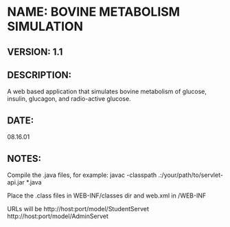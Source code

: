 NAME:  BOVINE METABOLISM SIMULATION
===================================

VERSION:  1.1
-------------

DESCRIPTION:
------------
A web based application that simulates bovine metabolism of glucose,
insulin, glucagon, and radio-active glucose.

DATE:
-----
08.16.01


NOTES:
------
Compile the .java files, for example: 
javac -classpath .:/your/path/to/servlet-api.jar *.java

Place the .class files in WEB-INF/classes dir and web.xml in /WEB-INF

URLs will be 
http://host:port/model/StudentServet
http://host:port/model/AdminServet


